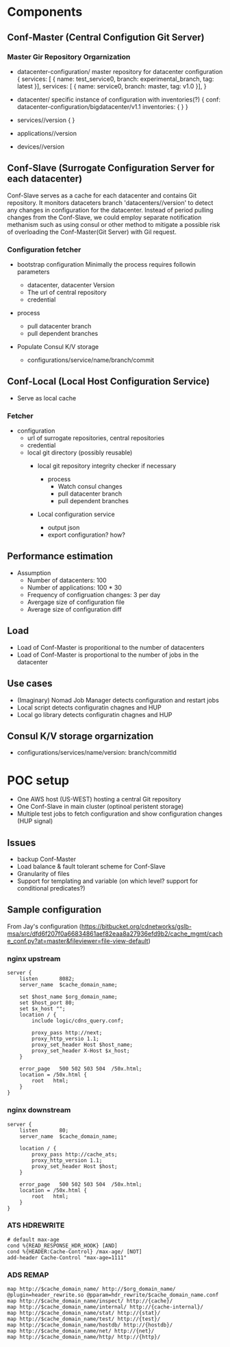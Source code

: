 # Components
## Conf-Master (Central Configution Git Server)

### Master Gir Repository Orgarnization
- datacenter-configuration/<datacenter>
  master repository for datacenter configuration
  {
    services: [ {
      name: test_service0, 
      branch: experimental_branch,
      tag: latest
    }],
    services: [ {
      name: service0, 
      branch: master,
      tag: v1.0
    }],
  }

- datacenter/<datacenter id>
  specific instance of configuration with inventories(?)
  {
    conf: datacenter-configuration/bigdatacenter/v1.1
    inventories: {
    }
  }

- services/<service name>/version
  {
  }
- applications/<application name>/version
- devices/<device name>/version

## Conf-Slave (Surrogate Configuration Server for each datacenter)
Conf-Slave serves as a cache for each datacenter and contains Git repository. It monitors dataceters branch 'datacenters/<datacenter ID>/version' to detect any changes in configuration for the datacenter. Instead of period pulling changes from the Conf-Slave, we could employ separate notification methanism such as using consul or other method to mitigate a possible risk of overloading the Conf-Master(Git Server) with Gil request.

### Configuration fetcher 
- bootstrap configuration
  Minimally the process requires followin parameters

  - datacenter, datacenter Version
  - The url of central repository
  - credential

- process
  - pull datacenter branch
  - pull dependent branches
- Populate Consul K/V storage
  - configurations/service/name/branch/commit

## Conf-Local (Local Host Configuration Service)
- Serve as local cache
### Fetcher
- configuration
  - url of surrogate repositories, central repositories
  - credential
  - local git directory (possibly reusable)
    - local git repository integrity checker if necessary
      - process
        - Watch consul changes
        - pull datacenter branch
        - pull dependent branches

    - Local configuration service
      - output json
      - export configuration? how? 

## Performance estimation
- Assumption
  - Number of datacenters: 100
  - Number of applications: 100 * 30
  - Frequency of configruation changes: 3 per day
  - Avergage size of configuration file
  - Average size of configuration diff

## Load
- Load of Conf-Master is proporitional to the number of datacenters
- Load of Conf-Master is proportional to the number of jobs in the datacenter

## Use cases
  - (Imaginary) Nomad Job Manager detects configuration and restart jobs
  - Local script detects configuratin chagnes and HUP
  - Local go library detects configuratin chagnes and HUP

## Consul K/V storage orgarnization
  - configurations/services/name/version: branch/commitId

# POC setup
- One AWS host (US-WEST) hosting a central Git repository
- One Conf-Slave in main cluster (optinoal peristent storage)
- Multiple test jobs to fetch configuration and show configuration changes (HUP signal)

##  Issues
- backup Conf-Master
- Load balance & fault tolerant scheme for Conf-Slave
- Granularity of files 
- Support for templating and variable (on which level? support for conditional predicates?)


## Sample configuration
From Jay's configuration (https://bitbucket.org/cdnetworks/gslb-msa/src/dfd6f207f0a66834861aef82eaa8a27936efd9b2/cache_mgmt/cache_conf.py?at=master&fileviewer=file-view-default)
### nginx upstream
```
server {
    listen       8082;
    server_name  $cache_domain_name;

    set $host_name $org_domain_name;
    set $host_port 80;
    set $x_host "";
    location / {
        include logic/cdns_query.conf;

        proxy_pass http://next;
        proxy_http_versio 1.1;
        proxy_set_header Host $host_name;
        proxy_set_header X-Host $x_host;
    }

    error_page   500 502 503 504  /50x.html;
    location = /50x.html {
        root   html;
    }
}
```

### nginx downstream
```
server {
    listen       80;
    server_name  $cache_domain_name;

    location / {
        proxy_pass http://cache_ats;
        proxy_http_version 1.1;
        proxy_set_header Host $host;
    }

    error_page   500 502 503 504  /50x.html;
    location = /50x.html {
        root   html;
    }
}
```

### ATS HDREWRITE
```
# default max-age
cond %{READ_RESPONSE_HDR_HOOK} [AND]
cond %{HEADER:Cache-Control} /max-age/ [NOT]
add-header Cache-Control "max-age=1111"
```

### ADS REMAP
```
map http://$cache_domain_name/ http://$org_domain_name/ @plugin=header_rewrite.so @pparam=hdr_rewrite/$cache_domain_name.conf
map http://$cache_domain_name/inspect/ http://{cache}/
map http://$cache_domain_name/internal/ http://{cache-internal}/
map http://$cache_domain_name/stat/ http://{stat}/
map http://$cache_domain_name/test/ http://{test}/
map http://$cache_domain_name/hostdb/ http://{hostdb}/
map http://$cache_domain_name/net/ http://{net}/
map http://$cache_domain_name/http/ http://{http}/
```
